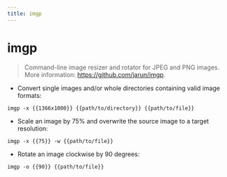 ```yaml
---
title: imgp
---
```

# imgp

> Command-line image resizer and rotator for JPEG and PNG images.
> More information: <https://github.com/jarun/imgp>.

- Convert single images and/or whole directories containing valid image formats:

`imgp -x {{1366x1000}} {{path/to/directory}} {{path/to/file}}`

- Scale an image by 75% and overwrite the source image to a target resolution:

`imgp -x {{75}} -w {{path/to/file}}`

- Rotate an image clockwise by 90 degrees:

`imgp -o {{90}} {{path/to/file}}`
